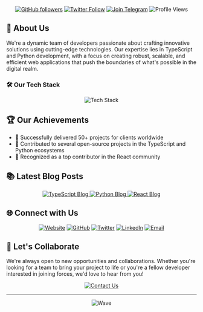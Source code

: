 <p align="center">
  <a href="https://github.com/likhonsheikhorg"><img src="https://img.shields.io/github/followers/likhonsheikhorg?style=for-the-badge&logo=github" alt="GitHub followers" /></a>
  <a href="https://twitter.com/likhondotxyz"><img src="https://img.shields.io/twitter/follow/likhondotxyz?style=for-the-badge&logo=twitter" alt="Twitter Follow" /></a>
  <a href="https://t.me/likhondotxyz"><img src="https://img.shields.io/badge/Join%20Telegram-2CA5E0?style=for-the-badge&logo=telegram" alt="Join Telegram" /></a>
  <img src="https://komarev.com/ghpvc/?username=likhonsheikhorg&color=blueviolet&style=for-the-badge" alt="Profile Views" />
</p>

<h2>🌟 About Us</h2>

<p>We're a dynamic team of developers passionate about crafting innovative solutions using cutting-edge technologies. Our expertise lies in TypeScript and Python development, with a focus on creating robust, scalable, and efficient web applications that push the boundaries of what's possible in the digital realm.</p>

<h3>🛠️ Our Tech Stack</h3>

<p align="center">
  <img src="https://skillicons.dev/icons?i=ts,py,js,react,nodejs,express,mongodb,postgres&theme=light" alt="Tech Stack" />
</p>

<h2>🏆 Our Achievements</h2>

<ul>
  <li>🌟 Successfully delivered 50+ projects for clients worldwide</li>
  <li>🚀 Contributed to several open-source projects in the TypeScript and Python ecosystems</li>
  <li>🏅 Recognized as a top contributor in the React community</li>
</ul>

<h2>📚 Latest Blog Posts</h2>

<p align="center">
  <a href="https://likhonsheikh.com/blog/mastering-typescript">
    <img src="https://img.shields.io/badge/Mastering%20TypeScript-Advanced%20Tips%20and%20Tricks-blue?style=for-the-badge&logo=typescript" alt="TypeScript Blog" />
  </a>
  <a href="https://likhonsheikh.com/blog/scalable-python-apps">
    <img src="https://img.shields.io/badge/Building%20Scalable%20Python%20Applications-Best%20Practices-green?style=for-the-badge&logo=python" alt="Python Blog" />
  </a>
  <a href="https://likhonsheikh.com/blog/react-performance">
    <img src="https://img.shields.io/badge/React%20Performance-Optimization%20Techniques-cyan?style=for-the-badge&logo=react" alt="React Blog" />
  </a>
</p>

<h2>🌐 Connect with Us</h2>

<p align="center">
  <a href="https://likhonsheikh.com"><img src="https://img.shields.io/badge/Website-likhonsheikh.com-blue?style=for-the-badge&logo=google-chrome" alt="Website" /></a>
  <a href="https://github.com/likhon-xyz"><img src="https://img.shields.io/badge/GitHub-likhon--xyz-blue?style=for-the-badge&logo=github" alt="GitHub" /></a>
  <a href="https://twitter.com/likhondotxyz"><img src="https://img.shields.io/badge/Twitter-likhondotxyz-blue?style=for-the-badge&logo=twitter" alt="Twitter" /></a>
  <a href="https://www.linkedin.com/in/likhonsheikh"><img src="https://img.shields.io/badge/LinkedIn-likhonsheikh-blue?style=for-the-badge&logo=linkedin" alt="LinkedIn" /></a>
  <a href="mailto:me@likhonsheikh.com"><img src="https://img.shields.io/badge/Email-me%40likhonsheikh.com-blue?style=for-the-badge&logo=gmail" alt="Email" /></a>
</p>

<h2>🤝 Let's Collaborate</h2>

<p>We're always open to new opportunities and collaborations. Whether you're looking for a team to bring your project to life or you're a fellow developer interested in joining forces, we'd love to hear from you!</p>

<p align="center">
  <a href="https://likhonsheikh.com/contact"><img src="https://img.shields.io/badge/Contact%20Us-Let's%20Talk-brightgreen?style=for-the-badge" alt="Contact Us" /></a>
</p>

<hr>

<p align="center">
  <img src="https://capsule-render.vercel.app/api?type=waving&color=gradient&height=60&section=footer" alt="Wave" />
</p>
